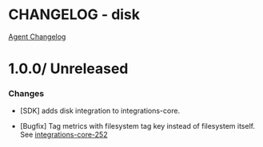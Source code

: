 # CHANGELOG - disk

[Agent Changelog](https://github.com/DataDog/dd-agent/blob/master/CHANGELOG.md)

1.0.0/ Unreleased
==================

### Changes

* [SDK] adds disk integration to integrations-core.

* [Bugfix] Tag metrics with filesystem tag key instead of filesystem itself. See [integrations-core-252](https://github.com/DataDog/integrations-core/pull/252)

